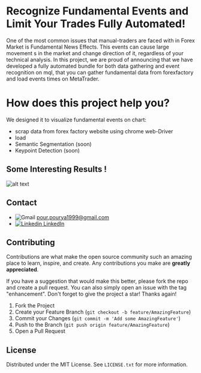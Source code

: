 # Recognize Fundamental Events and Limit Your Trades Fully Automated!
One of the most common issues that manual-traders are faced with in Forex Market is Fundamental News Effects. This events can cause large movement s in the market and change direction of it, regardless of your technical analysis. In this project, we are proud of announcing that we have developed a fully automated bundle for both data gathering and event recognition on mql, that you can gather fundamental data from forexfactory and load events times on MetaTrader.

# How does this project help you?
We designed it to visualize fundamental events on chart:
* scrap data from forex factory website using chrome web-Driver
* load 
* Semantic Segmentation (soon)
* Keypoint Detection (soon)

## Some Interesting Results !
![alt text](https://github.com/pr1266/data_augmentation/blob/master/src/final_res.jpg)

## Contact

* ![Gmail](https://img.shields.io/badge/Gmail-D14836?style=for-the-badge&logo=gmail&logoColor=white) pour.pourya1999@gmail.com
* [![Linkedin](https://i.stack.imgur.com/gVE0j.png) LinkedIn](https://www.linkedin.com/in/pr1266/)

## Contributing
Contributions are what make the open source community such an amazing place to learn, inspire, and create. Any contributions you make are **greatly appreciated**.

If you have a suggestion that would make this better, please fork the repo and create a pull request. You can also simply open an issue with the tag "enhancement".
Don't forget to give the project a star! Thanks again!

1. Fork the Project
2. Create your Feature Branch (`git checkout -b feature/AmazingFeature`)
3. Commit your Changes (`git commit -m 'Add some AmazingFeature'`)
4. Push to the Branch (`git push origin feature/AmazingFeature`)
5. Open a Pull Request

## License
Distributed under the MIT License. See `LICENSE.txt` for more information.